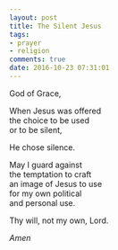 ```yaml
---
layout: post
title: The Silent Jesus
tags:
- prayer
- religion
comments: true
date: 2016-10-23 07:31:01
---
```


God of Grace,

When Jesus was offered   
the choice to be used   
or to be silent,

He chose silence.

May I guard against   
the temptation to craft  
an image of Jesus to use   
for my own political   
and personal use.

Thy will, not my own, Lord.

*Amen*

